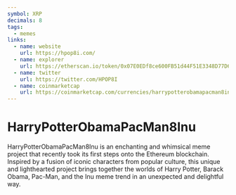 ```yaml
---
symbol: XRP
decimals: 8
tags:
  - memes
links:
  - name: website
    url: https://hpop8i.com/
  - name: explorer
    url: https://etherscan.io/token/0x07E0EDf8ce600FB51d44F51E3348D77D67F298ae
  - name: twitter
    url: https://twitter.com/HPOP8I
  - name: coinmarketcap
    url: https://coinmarketcap.com/currencies/harrypotterobamapacman8inu/
---
```


# HarryPotterObamaPacMan8Inu

HarryPotterObamaPacMan8Inu is an enchanting and whimsical meme project that recently took its first steps onto the Ethereum blockchain. Inspired by a fusion of iconic characters from popular culture, this unique and lighthearted project brings together the worlds of Harry Potter, Barack Obama, Pac-Man, and the Inu meme trend in an unexpected and delightful way.
